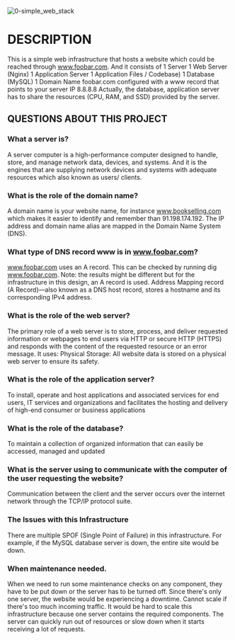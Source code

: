 ![0-simple_web_stack](https://user-images.githubusercontent.com/114498685/227956836-9a548de1-120b-4c4a-90c8-9fc1bfbede30.png)

# DESCRIPTION
This is a simple web infrastructure that hosts a website which could be reached through www.foobar.com. And it consists of 1 Server 1 Web Server (Nginx) 1 Application Server 1 Application Files / Codebase) 1 Database (MySQL) 1 Domain Name foobar.com configured with a www record that points to your server IP 8.8.8.8 Actually, the database, application server has to share the resources (CPU, RAM, and SSD) provided by the server.

## QUESTIONS ABOUT THIS PROJECT
### What a server is?
A server computer is a high-performance computer designed to handle, store, and manage network data, devices, and systems. And it is the engines that are supplying network devices and systems with adequate resources which also known as users/ clients.

### What is the role of the domain name?
A domain name is your website name, for instance www.bookselling.com which makes it easier to identify and remember than 91.198.174.192. The IP address and domain name alias are mapped in the Domain Name System (DNS).

### What type of DNS record www is in www.foobar.com?
www.foobar.com uses an A record. This can be checked by running dig www.foobar.com. Note: the results might be different but for the infrastructure in this design, an A record is used. Address Mapping record (A Record)—also known as a DNS host record, stores a hostname and its corresponding IPv4 address.

### What is the role of the web server?
The primary role of a web server is to store, process, and deliver requested information or webpages to end users via HTTP or secure HTTP (HTTPS) and responds with the content of the requested resource or an error message. It uses: Physical Storage: All website data is stored on a physical web server to ensure its safety.

### What is the role of the application server?
To install, operate and host applications and associated services for end users, IT services and organizations and facilitates the hosting and delivery of high-end consumer or business applications

### What is the role of the database?
To maintain a collection of organized information that can easily be accessed, managed and updated

### What is the server using to communicate with the computer of the user requesting the website? 
Communication between the client and the server occurs over the internet network through the TCP/IP protocol suite.

### The Issues with this Infrastructure
There are multiple SPOF (Single Point of Failure) in this infrastructure. For example, if the MySQL database server is down, the entire site would be down.

### When maintenance needed. 
When we need to run some maintenance checks on any component, they have to be put down or the server has to be turned off. Since there's only one server, the website would be experiencing a downtime. Cannot scale if there's too much incoming traffic. It would be hard to scale this infrastructure because one server contains the required components. The server can quickly run out of resources or slow down when it starts receiving a lot of requests.
